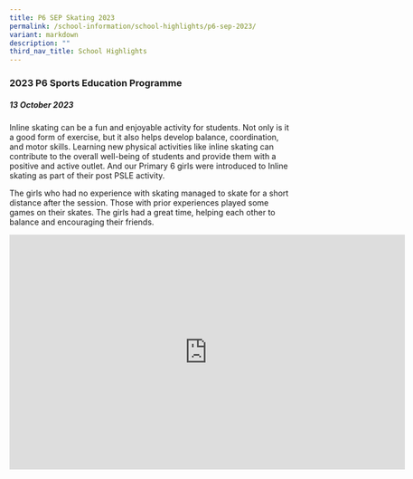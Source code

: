 ```yaml
---
title: P6 SEP Skating 2023
permalink: /school-information/school-highlights/p6-sep-2023/
variant: markdown
description: ""
third_nav_title: School Highlights
---
```

### 2023 P6 Sports Education Programme

##### 13 October 2023

Inline skating can be a fun and enjoyable activity for students. Not only is it a good form of exercise, but it also helps develop balance, coordination, and motor skills. Learning new physical activities like inline skating can contribute to the overall well-being of students and provide them with a positive and active outlet. And our Primary 6 girls were introduced to Inline skating as part of their post PSLE activity. 

The girls who had no experience with skating managed to skate for a short distance after the session. Those with prior experiences played some games on their skates. The girls had a great time, helping each other to balance and encouraging their friends.

<center><iframe allowfullscreen="" allow="accelerometer; autoplay; clipboard-write; encrypted-media; gyroscope; picture-in-picture; web-share" frameborder="0" title="YouTube video player" src="https://www.youtube.com/embed/kEeN3JlLQwM?si=S9_J27S7dBsjk1vL" height="415" width="700"></iframe></center>

